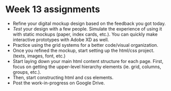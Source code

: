 # Week 13 assignments

- Refine your digital mockup design based on the feedback you got today.
- *Test* your design with a few people. Simulate the experience of using it with static mockups (paper, index cards, etc.). You can quickly make interactive prototypes with Adobe XD as well.
- Practice using the grid systems for a better code/visual organization.
- Once you refined the mockup, start setting up the html/css project. (texts, images, font, etc.)
- Start laying down your main html content structure for each page. First, focus on getting the upper-level hierarchy elements (ie. grid, columns, groups, etc.).
- Then, start constructing html and css elements.
- Post the work-in-progress on Google Drive.
